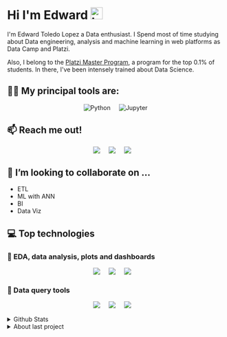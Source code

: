 # Hi I'm Edward <img src="https://user-images.githubusercontent.com/1303154/88677602-1635ba80-d120-11ea-84d8-d263ba5fc3c0.gif" width="28px" alt="hi">

I'm Edward Toledo Lopez a Data enthusiast. I Spend most of time studying about Data engineering, analysis and machine learning in web platforms as Data Camp and Platzi.

Also, I belong to the [Platzi Master Program](https://platzi.com/blog/que-es-platzi-master/), a program for the top 0.1% of students. In there, I've been intensely trained about Data Science.

## 🧙‍♂️ My principal tools are:

<p align='center'>
    <img alt="Python" src="https://img.shields.io/badge/python%20-%2314354C.svg?&style=for-the-badge&logo=python&logoColor=white"/>&nbsp;&nbsp;&nbsp;&nbsp;
    <img alt="Jupyter" src="https://img.shields.io/badge/Jupyter%20-%23F37626.svg?&style=for-the-badge&logo=Jupyter&logoColor=white" />
</p>

## :mailbox: Reach me out!

<p align='center'>
    <a href="https://twitter.com/Edward_TL"><img  src="https://img.shields.io/badge/Edward_TL%20-%231DA1F2.svg?&style=for-the-badge&logo=Twitter&logoColor=white"/></a>&nbsp;&nbsp;&nbsp;&nbsp;
    <a href="https://www.linkedin.com/in/edwardtl/"><img src="https://img.shields.io/badge/linkedin-%230077B5.svg?&style=for-the-badge&logo=linkedin&logoColor=white" /></a>&nbsp;&nbsp;&nbsp;&nbsp;
    <a href="mailto:edward_tl@hotmail.com"><img src="https://img.shields.io/badge/Microsoft_Outlook-0078D4?style=for-the-badge&logo=microsoft-outlook&logoColor=white" /></a>&nbsp;&nbsp;&nbsp;&nbsp;
  
</p>
<!-- TODO: Add last video link -->

## 🤝 I’m looking to collaborate on ...
* ETL
* ML with ANN
* BI
* Data Viz

## :computer: Top technologies
### :art: EDA, data analysis, plots and dashboards
<p align='center'>
    <a href="https://plotly.com/"><img  src="https://img.shields.io/badge/-Plotly-3F4F75?style=for-the-badge&labelColor=black&logo=Plotly&logoColor=FFFFFF"/></a>&nbsp;&nbsp;&nbsp;&nbsp;
    <a href="https://pandas.pydata.org/"><img src="https://img.shields.io/badge/-Pandas-160458?style=for-the-badge&labelColor=black&logo=Pandas&logoColor=FFFFFF" /></a>&nbsp;&nbsp;&nbsp;&nbsp;
    <a href="https://public.tableau.com/profile/edward5144#!/?newProfile=&activeTab=0"><img src="https://img.shields.io/badge/-Tableau-224479?style=for-the-badge&labelColor=black&logo=Tableau&logoColor=FFFFFF" /></a>&nbsp;&nbsp;&nbsp;&nbsp;
  
</p>

### :crystal_ball: Data query tools

<p align='center'>
    <a href="https://www.elastic.co/es/"><img  src="https://img.shields.io/badge/-ElasticSearch-F2B727?style=for-the-badge&labelColor=black&logo=ElasticSearch&logoColor=F2B727"/></a>&nbsp;&nbsp;&nbsp;&nbsp;
    <a href="https://www.postgresql.org/"><img src="https://img.shields.io/badge/-Postgresql-316192?style=for-the-badge&labelColor=black&logo=Postgresql&logoColor=FFFFFF" /></a>&nbsp;&nbsp;&nbsp;&nbsp;
    <a href="https://www.mysql.com/"><img src="https://img.shields.io/badge/-MySQL-EC903B?style=for-the-badge&labelColor=black&logo=Mysql&logoColor=FFFFFF" /></a>&nbsp;&nbsp;&nbsp;&nbsp;
  
</p>

<!-- Before Adding to the paragraphs, try the markdown way

![ElasticSearch Badge](https://img.shields.io/badge/-ElasticSearch-F2B727?style=for-the-badge&labelColor=black&logo=ElasticSearch&logoColor=F2B727) 
-->



<details>
<summary>
  Github Stats
</summary>

<br >


![Edward's github stats](https://github-readme-stats.vercel.app/api?username=Edward-TL&theme=dracula)

![GitHub followers](https://img.shields.io/github/followers/Edward-TL.svg?style=social&label=Follow&maxAge=2592000)


</details>

<details>
<summary>
  About last project
</summary>

<br >

[![Readme Card](https://github-readme-stats.vercel.app/api/pin/?username=Edward-TL&repo=LegalSearcher)](https://github.com/Edward-TL/LegalSearcher)


</details>